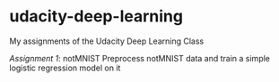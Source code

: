 # udacity-deep-learning
My assignments of the Udacity Deep Learning Class

*Assignment 1*: notMNIST
Preprocess notMNIST data and train a simple logistic regression model on it
